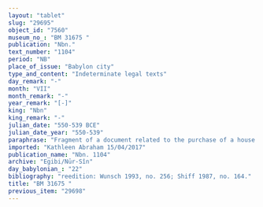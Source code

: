 ```yaml
---
layout: "tablet"
slug: "29695"
object_id: "7560"
museum_no_: "BM 31675 "
publication: "Nbn."
text_number: "1104"
period: "NB"
place_of_issue: "Babylon city"
type_and_content: "Indeterminate legal texts"
day_remark: "-"
month: "VII"
month_remark: "-"
year_remark: "[-]"
king: "Nbn"
king_remark: "-"
julian_date: "550-539 BCE"
julian_date_year: "550-539"
paraphrase: "Fragment of a document related to the purchase of a house.<br /> The text mentions 2 minas and 10 shekels of silver, what remains (<em>rēhtu</em>) (to be paid) for the price (<em>&scaron;īmu</em>) of <strong>A<sub>1</sub></strong>&rsquo;s and <strong><sup>f</sup>A<sub>2</sub></strong>&rsquo;s house. The house is now at someone&rsquo;s disposal (name lost). Rest broken off. Names of 2 witnesses and the scribe: Nab&ucirc;-zēru-lī&scaron;ir/Nabunnāya.<br /> &nbsp;<br /> <strong>A<sub>1</sub></strong> = Apla-dādu-abārī/Apla-dād-natan; <strong><sup>f</sup>A<sub>2</sub></strong> = <sup>f</sup>Bunanitu, mother of A<sub>1</sub>"
imported: "Kathleen Abraham 15/04/2017"
publication_name: "Nbn. 1104"
archive: "Egibi/Nūr-Sîn"
day_babylonian_: "22"
bibliography: "reedition: Wunsch 1993, no. 256; Shiff 1987, no. 164."
title: "BM 31675 "
previous_item: "29698"
---
```

